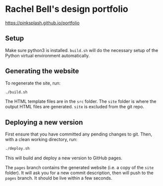 # Rachel Bell's design portfolio

https://pinksplash.github.io/portfolio

## Setup

Make sure python3 is installed. `build.sh` will do the necessary setup of the
Python virtual environment automatically.

## Generating the website

To regenerate the site, run:

```sh
./build.sh
```

The HTML template files are in the `src` folder. The `site` folder is where the
output HTML files are generated. `site` is excluded from the git repo.

## Deploying a new version

First ensure that you have committed any pending changes to git. Then, with a
clean working directory, run:

```sh
./deploy.sh
```

This will build and deploy a new version to GitHub pages.

The `pages` branch contains the generated website (i.e. a copy of the `site`
folder). It will ask you for a new commit description, then will push to the
`pages` branch. It should be live within a few seconds.
